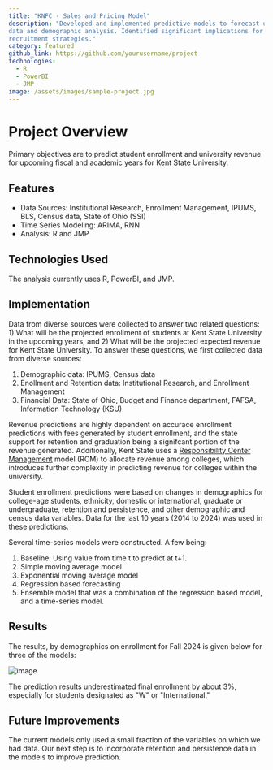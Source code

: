 ```yaml
---
title: "KNFC - Sales and Pricing Model"
description: "Developed and implemented predictive models to forecast university revenue and enrollment trends using historical financial
data and demographic analysis. Identified significant implications for university budgeting, tuition adjustments, and student
recruitment strategies."
category: featured
github_link: https://github.com/yourusername/project
technologies:
  - R
  - PowerBI
  - JMP
image: /assets/images/sample-project.jpg
---
```


# Project Overview
Primary objectives are to predict student enrollment and university revenue for upcoming fiscal and academic years for Kent State University. 

## Features
- Data Sources: Institutional Research, Enrollment Management, IPUMS, BLS, Census data, State of Ohio (SSI)
- Time Series Modeling: ARIMA, RNN
- Analysis: R and JMP

## Technologies Used
The analysis currently uses R, PowerBI, and JMP.

## Implementation
Data from diverse sources were collected to answer two related questions: 1) What will be the projected enrollment of students at Kent State University in the upcoming years, and 2) What will be the projected expected revenue for Kent State University. To answer these questions, we first collected data from diverse sources:

1. Demographic data: IPUMS, Census data
2. Enollment and Retention data: Institutional Research, and Enrollment Management
3. Financial Data: State of Ohio, Budget and Finance department, FAFSA, Information Technology (KSU)

Revenue predictions are highly dependent on accurace enrollment predictions with fees generated by student enrollment, and the state support for retention and graduation being a signifcant portion of the revenue generated. Additionally, Kent State uses a [Responsibility Center Management](https://www.kent.edu/budget/rcm-manual) model (RCM) to allocate revenue among colleges, which introduces further complexity in predicting revenue for colleges within the university. 

Student enrollment predictions were based on changes in demographics for college-age students, ethnicity, domestic or international, graduate or undergraduate, retention and persistence, and other demographic and census data variables. Data for the last 10 years (2014 to 2024) was used in these predictions.

Several time-series models were constructed. A few being:

1. Baseline:  Using value from time t to predict at t+1.
2. Simple moving average model
3. Exponential moving average model
4. Regression based forecasting
5. Ensemble model that was a combination of the regression based model, and a time-series model.

## Results

The results, by demographics on enrollment for Fall 2024 is given below for three of the models:

![image](https://github.com/user-attachments/assets/aaa5d317-be13-445d-bcce-992a8aac5a47)

The prediction results underestimated final enrollment by about 3%, especially for students designated as "W" or "International." 

## Future Improvements

The current models only used a small fraction of the variables on which we had data. Our next step is to incorporate retention and persistence data in the models to improve prediction.


